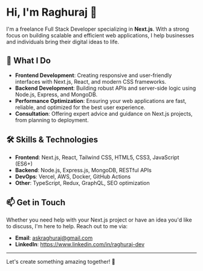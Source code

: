 # Hi, I'm Raghuraj 👋

I'm a freelance Full Stack Developer specializing in **Next.js**. With a strong focus on building scalable and efficient web applications, I help businesses and individuals bring their digital ideas to life.

## 🌟 What I Do
- **Frontend Development**: Creating responsive and user-friendly interfaces with Next.js, React, and modern CSS frameworks.
- **Backend Development**: Building robust APIs and server-side logic using Node.js, Express, and MongoDB.
- **Performance Optimization**: Ensuring your web applications are fast, reliable, and optimized for the best user experience.
- **Consultation**: Offering expert advice and guidance on Next.js projects, from planning to deployment.

## 🛠️ Skills & Technologies
- **Frontend**: Next.js, React, Tailwind CSS, HTML5, CSS3, JavaScript (ES6+)
- **Backend**: Node.js, Express.js, MongoDB, RESTful APIs
- **DevOps**: Vercel, AWS, Docker, GitHub Actions
- **Other**: TypeScript, Redux, GraphQL, SEO optimization

## 📫 Get in Touch
Whether you need help with your Next.js project or have an idea you'd like to discuss, I'm here to help. Reach out to me via:
- **Email**: askraghuraj@gmail.com
- **LinkedIn**: https://www.linkedin.com/in/raghuraj-dev
---

Let's create something amazing together! 🚀
